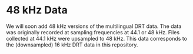 
# 48 kHz Data

We will soon add 48 kHz versions of the multilingual DRT data. The data was originally recorded at sampling frequencies at 44.1 or 48 kHz. 
Files collected at 44.1 kHz were upsampled to 48 kHz. This data corresponds to the (downsampled) 16 kHz DRT data in this repository.
